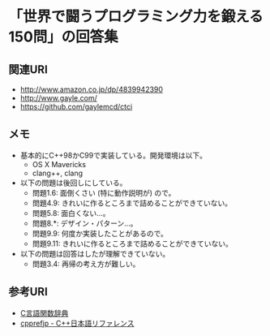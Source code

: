# 「世界で闘うプログラミング力を鍛える150問」の回答集

## 関連URI

* http://www.amazon.co.jp/dp/4839942390
* http://www.gayle.com/
* https://github.com/gaylemcd/ctci

## メモ

* 基本的にC++98かC99で実装している。開発環境は以下。
  * OS X Mavericks
  * clang++, clang
* 以下の問題は後回しにしている。
  * 問題1.6: 面倒くさい (特に動作説明が) ので。
  * 問題4.9: きれいに作るところまで詰めることができていない。
  * 問題5.8: 面白くない…。
  * 問題8.*: デザイン・パターン…。
  * 問題9.9: 何度か実装したことがあるので。
  * 問題9.11: きれいに作るところまで詰めることができていない。
* 以下の問題は回答はしたが理解できていない。
  * 問題3.4: 再帰の考え方が難しい。

## 参考URI

* [C言語関数辞典](http://www.c-tipsref.com/)
* [cpprefjp - C++日本語リファレンス](http://cpprefjp.github.io/)
